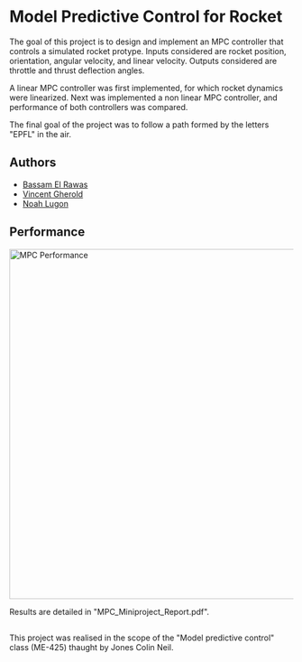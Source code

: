 # Model Predictive Control for Rocket
The goal of this project is to design and implement an MPC controller that controls a simulated rocket protype. Inputs considered are rocket position, orientation, angular velocity, and linear velocity. Outputs considered are throttle and thrust deflection angles.

A linear MPC controller was first implemented, for which rocket dynamics were linearized. Next was implemented a non linear MPC controller, and performance of both controllers was compared.

The final goal of the project was to follow a path formed by the letters "EPFL" in the air. 

## Authors
- [Bassam El Rawas](https://github.com/BassamR)
- [Vincent Gherold](https://github.com/VinceGHER)
- [Noah Lugon](https://github.com/nlugon)

## Performance 

<img width="620" alt="MPC Performance" src="https://user-images.githubusercontent.com/29159082/219495978-bf6a9ec0-db05-44c4-ac64-a5780d01ffaa.png">


 Results are detailed in "MPC_Miniproject_Report.pdf".


##
This project was realised in the scope of the "Model predictive control" class (ME-425) thaught by Jones Colin Neil.
 
